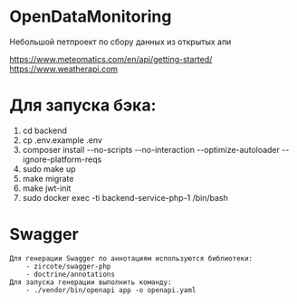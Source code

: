 # OpenDataMonitoring
Небольшой петпроект по сбору данных из открытых апи

https://www.meteomatics.com/en/api/getting-started/
https://www.weatherapi.com

# Для запуска бэка:
1. cd backend
2. cp .env.example .env
3. composer install --no-scripts --no-interaction --optimize-autoloader  --ignore-platform-reqs
4. sudo make up
5. make migrate
6. make jwt-init
7. sudo docker exec -ti backend-service-php-1 /bin/bash

# Swagger
    Для генерации Swagger по аннотациям используются библиотеки:
        - zircote/swagger-php
        - doctrine/annotations
    Для запуска генерации выполнить команду:
        - ./vendor/bin/openapi app -o openapi.yaml
